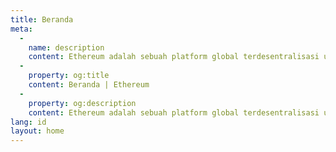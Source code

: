 ```yaml
---
title: Beranda
meta:
  - 
    name: description
    content: Ethereum adalah sebuah platform global terdesentralisasi untuk uang dan jenis aplikasi baru. Di Ethereum, anda dapat menulis kode yang mengontrol nilai digital, dan membuat aplikasi yang dapat diakses di mana saja di dunia.
  - 
    property: og:title
    content: Beranda | Ethereum
  - 
    property: og:description
    content: Ethereum adalah sebuah platform global terdesentralisasi untuk uang dan jenis aplikasi baru. Di Ethereum, anda dapat menulis kode yang mengontrol nilai digital, dan membuat aplikasi yang dapat diakses di mana saja di dunia.
lang: id
layout: home
---
```


<HomePage/>